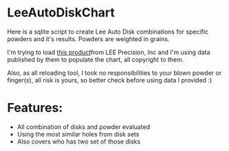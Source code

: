 # LeeAutoDiskChart
Here is a sqlite script to create Lee Auto Disk combinations for specific powders and it's results. Powders are weighted in grains.

I'm trying to load [this product](https://leeprecision.com/pro-auto-disk.html)from LEE Precision, Inc
and I'm using data published by them to populate the chart, all copyright to them.

Also, as all reloading tool, I took no responsibilities to your blown powder or finger(s), all risk is yours, so better check before using data I provided :)
# Features:
 - All combination of disks and powder evaluated
 - Using the most similar holes from disk sets
 - Also covers who has two set of those disks
